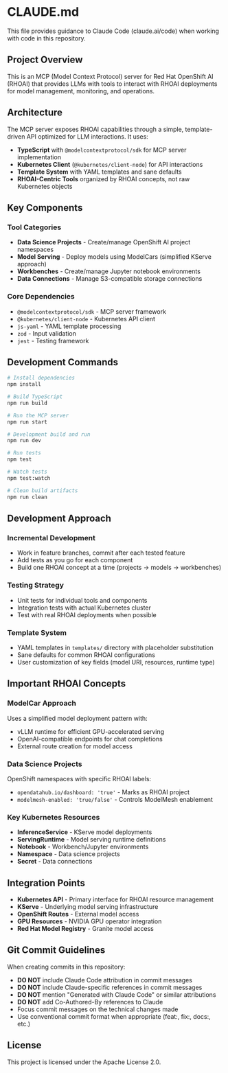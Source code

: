 # CLAUDE.md

This file provides guidance to Claude Code (claude.ai/code) when working with code in this repository.

## Project Overview

This is an MCP (Model Context Protocol) server for Red Hat OpenShift AI (RHOAI) that provides LLMs with tools to interact with RHOAI deployments for model management, monitoring, and operations.

## Architecture

The MCP server exposes RHOAI capabilities through a simple, template-driven API optimized for LLM interactions. It uses:
- **TypeScript** with `@modelcontextprotocol/sdk` for MCP server implementation
- **Kubernetes Client** (`@kubernetes/client-node`) for API interactions
- **Template System** with YAML templates and sane defaults
- **RHOAI-Centric Tools** organized by RHOAI concepts, not raw Kubernetes objects

## Key Components

### Tool Categories
- **Data Science Projects** - Create/manage OpenShift AI project namespaces
- **Model Serving** - Deploy models using ModelCars (simplified KServe approach)
- **Workbenches** - Create/manage Jupyter notebook environments
- **Data Connections** - Manage S3-compatible storage connections

### Core Dependencies
- `@modelcontextprotocol/sdk` - MCP server framework
- `@kubernetes/client-node` - Kubernetes API client
- `js-yaml` - YAML template processing
- `zod` - Input validation
- `jest` - Testing framework

## Development Commands

```bash
# Install dependencies
npm install

# Build TypeScript
npm run build

# Run the MCP server
npm run start

# Development build and run
npm run dev

# Run tests
npm test

# Watch tests
npm test:watch

# Clean build artifacts
npm run clean
```

## Development Approach

### Incremental Development
- Work in feature branches, commit after each tested feature
- Add tests as you go for each component
- Build one RHOAI concept at a time (projects → models → workbenches)

### Testing Strategy
- Unit tests for individual tools and components
- Integration tests with actual Kubernetes cluster
- Test with real RHOAI deployments when possible

### Template System
- YAML templates in `templates/` directory with placeholder substitution
- Sane defaults for common RHOAI configurations
- User customization of key fields (model URI, resources, runtime type)

## Important RHOAI Concepts

### ModelCar Approach
Uses a simplified model deployment pattern with:
- vLLM runtime for efficient GPU-accelerated serving
- OpenAI-compatible endpoints for chat completions
- External route creation for model access

### Data Science Projects
OpenShift namespaces with specific RHOAI labels:
- `opendatahub.io/dashboard: 'true'` - Marks as RHOAI project
- `modelmesh-enabled: 'true/false'` - Controls ModelMesh enablement

### Key Kubernetes Resources
- **InferenceService** - KServe model deployments
- **ServingRuntime** - Model serving runtime definitions
- **Notebook** - Workbench/Jupyter environments
- **Namespace** - Data science projects
- **Secret** - Data connections

## Integration Points

- **Kubernetes API** - Primary interface for RHOAI resource management
- **KServe** - Underlying model serving infrastructure
- **OpenShift Routes** - External model access
- **GPU Resources** - NVIDIA GPU operator integration
- **Red Hat Model Registry** - Granite model access


## Git Commit Guidelines

When creating commits in this repository:
- **DO NOT** include Claude Code attribution in commit messages
- **DO NOT** include Claude-specific references in commit messages
- **DO NOT** mention "Generated with Claude Code" or similar attributions
- **DO NOT** add Co-Authored-By references to Claude
- Focus commit messages on the technical changes made
- Use conventional commit format when appropriate (feat:, fix:, docs:, etc.)

## License

This project is licensed under the Apache License 2.0.